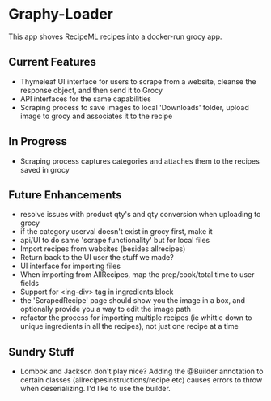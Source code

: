 # Graphy-Loader

This app shoves RecipeML recipes into a docker-run grocy app.

## Current Features

- Thymeleaf UI interface for users to scrape from a website, cleanse the response object, and then send it to Grocy
- API interfaces for the same capabilities
- Scraping process to save images to local 'Downloads' folder, upload image to grocy and associates it to the recipe

## In Progress

- Scraping process captures categories and attaches them to the recipes saved in grocy

## Future Enhancements

- resolve issues with product qty's and qty conversion when uploading to grocy
- if the category userval doesn't exist in grocy first, make it
- api/UI to do same 'scrape functionality' but for local files
- Import recipes from websites (besides allrecipes)
- Return back to the UI user the stuff we made?
- UI interface for importing files
- When importing from AllRecipes, map the prep/cook/total time to user fields
- Support for \<ing-div\> tag in ingredients block
- the 'ScrapedRecipe' page should show you the image in a box, and optionally provide you a way to edit the image path
- refactor the process for importing multiple recipes (ie whittle down to unique ingredients in all the recipes), not just one recipe at a time

## Sundry Stuff

- Lombok and Jackson don't play nice? Adding the @Builder annotation to certain classes (allrecipesinstructions/recipe etc) causes errors to throw when deserializing. I'd like to use the builder.
